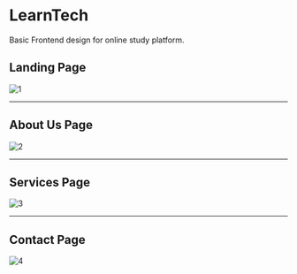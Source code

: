 # LearnTech
Basic Frontend design for online study platform.



## Landing Page
![1](https://user-images.githubusercontent.com/46814694/125191519-86215000-e260-11eb-9431-d07f92daaaa5.jpg)

<hr>

## About Us Page
![2](https://user-images.githubusercontent.com/46814694/125191522-891c4080-e260-11eb-966e-daf1a8aad0dd.jpg)

<hr>

## Services Page 
![3](https://user-images.githubusercontent.com/46814694/125191529-91747b80-e260-11eb-850a-7a0de0d071c1.jpg)

<hr>

## Contact Page
![4](https://user-images.githubusercontent.com/46814694/125191542-99ccb680-e260-11eb-8885-0c0f0d237823.jpg)


